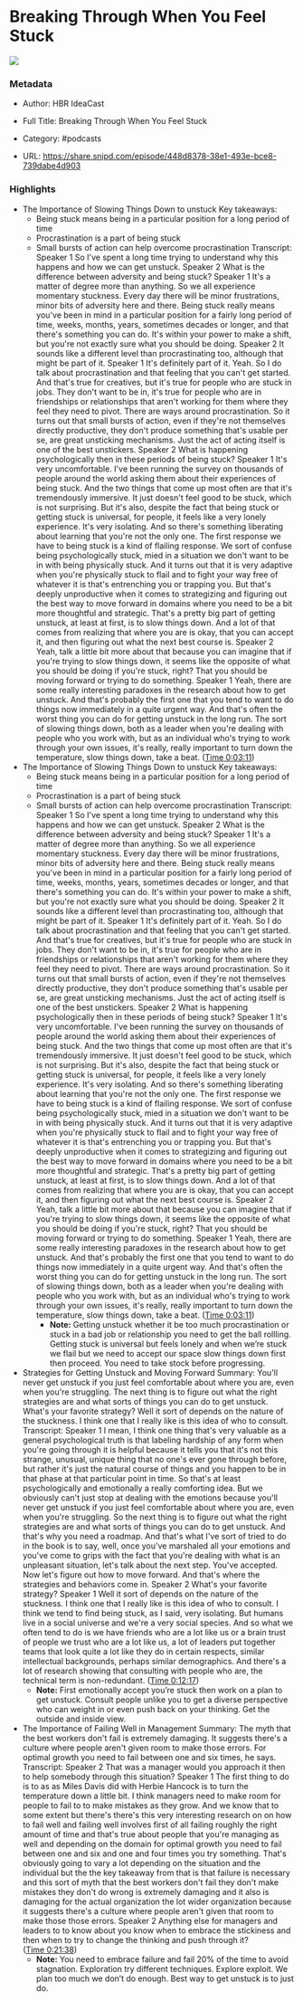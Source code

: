 # Breaking Through When You Feel Stuck

![](https://wsrv.nl/?url=https%3A%2F%2Fhbr.org%2Fresources%2Fimages%2Fpodcasts%2F1400-hbr-ideacast-lg-3.jpg&w=100&h=100)

### Metadata

- Author: HBR IdeaCast
- Full Title: Breaking Through When You Feel Stuck
- Category: #podcasts



- URL: https://share.snipd.com/episode/448d8378-38e1-493e-bce8-739dabe4d903

### Highlights

- The Importance of Slowing Things Down to unstuck 
  Key takeaways:
  - Being stuck means being in a particular position for a long period of time
  - Procrastination is a part of being stuck
  - Small bursts of action can help overcome procrastination
  Transcript:
  Speaker 1
  So I've spent a long time trying to understand why this happens and how we can get unstuck.
  Speaker 2
  What is the difference between adversity and being stuck?
  Speaker 1
  It's a matter of degree more than anything. So we all experience momentary stuckness. Every day there will be minor frustrations, minor bits of adversity here and there. Being stuck really means you've been in mind in a particular position for a fairly long period of time, weeks, months, years, sometimes decades or longer, and that there's something you can do. It's within your power to make a shift, but you're not exactly sure what you should be doing.
  Speaker 2
  It sounds like a different level than procrastinating too, although that might be part of it.
  Speaker 1
  It's definitely part of it. Yeah. So I do talk about procrastination and that feeling that you can't get started. And that's true for creatives, but it's true for people who are stuck in jobs. They don't want to be in, it's true for people who are in friendships or relationships that aren't working for them where they feel they need to pivot. There are ways around procrastination. So it turns out that small bursts of action, even if they're not themselves directly productive, they don't produce something that's usable per se, are great unsticking mechanisms. Just the act of acting itself is one of the best unstickers.
  Speaker 2
  What is happening psychologically then in these periods of being stuck?
  Speaker 1
  It's very uncomfortable. I've been running the survey on thousands of people around the world asking them about their experiences of being stuck. And the two things that come up most often are that it's tremendously immersive. It just doesn't feel good to be stuck, which is not surprising. But it's also, despite the fact that being stuck or getting stuck is universal, for people, it feels like a very lonely experience. It's very isolating. And so there's something liberating about learning that you're not the only one. The first response we have to being stuck is a kind of flailing response. We sort of confuse being psychologically stuck, mied in a situation we don't want to be in with being physically stuck. And it turns out that it is very adaptive when you're physically stuck to flail and to fight your way free of whatever it is that's entrenching you or trapping you. But that's deeply unproductive when it comes to strategizing and figuring out the best way to move forward in domains where you need to be a bit more thoughtful and strategic. That's a pretty big part of getting unstuck, at least at first, is to slow things down. And a lot of that comes from realizing that where you are is okay, that you can accept it, and then figuring out what the next best course is.
  Speaker 2
  Yeah, talk a little bit more about that because you can imagine that if you're trying to slow things down, it seems like the opposite of what you should be doing if you're stuck, right? That you should be moving forward or trying to do something.
  Speaker 1
  Yeah, there are some really interesting paradoxes in the research about how to get unstuck. And that's probably the first one that you tend to want to do things now immediately in a quite urgent way. And that's often the worst thing you can do for getting unstuck in the long run. The sort of slowing things down, both as a leader when you're dealing with people who you work with, but as an individual who's trying to work through your own issues, it's really, really important to turn down the temperature, slow things down, take a beat. ([Time 0:03:11](https://share.snipd.com/snip/7efdfcf2-fc23-45fd-9680-509d6632c2f9))
- The Importance of Slowing Things Down to unstuck 
  Key takeaways:
  - Being stuck means being in a particular position for a long period of time
  - Procrastination is a part of being stuck
  - Small bursts of action can help overcome procrastination
  Transcript:
  Speaker 1
  So I've spent a long time trying to understand why this happens and how we can get unstuck.
  Speaker 2
  What is the difference between adversity and being stuck?
  Speaker 1
  It's a matter of degree more than anything. So we all experience momentary stuckness. Every day there will be minor frustrations, minor bits of adversity here and there. Being stuck really means you've been in mind in a particular position for a fairly long period of time, weeks, months, years, sometimes decades or longer, and that there's something you can do. It's within your power to make a shift, but you're not exactly sure what you should be doing.
  Speaker 2
  It sounds like a different level than procrastinating too, although that might be part of it.
  Speaker 1
  It's definitely part of it. Yeah. So I do talk about procrastination and that feeling that you can't get started. And that's true for creatives, but it's true for people who are stuck in jobs. They don't want to be in, it's true for people who are in friendships or relationships that aren't working for them where they feel they need to pivot. There are ways around procrastination. So it turns out that small bursts of action, even if they're not themselves directly productive, they don't produce something that's usable per se, are great unsticking mechanisms. Just the act of acting itself is one of the best unstickers.
  Speaker 2
  What is happening psychologically then in these periods of being stuck?
  Speaker 1
  It's very uncomfortable. I've been running the survey on thousands of people around the world asking them about their experiences of being stuck. And the two things that come up most often are that it's tremendously immersive. It just doesn't feel good to be stuck, which is not surprising. But it's also, despite the fact that being stuck or getting stuck is universal, for people, it feels like a very lonely experience. It's very isolating. And so there's something liberating about learning that you're not the only one. The first response we have to being stuck is a kind of flailing response. We sort of confuse being psychologically stuck, mied in a situation we don't want to be in with being physically stuck. And it turns out that it is very adaptive when you're physically stuck to flail and to fight your way free of whatever it is that's entrenching you or trapping you. But that's deeply unproductive when it comes to strategizing and figuring out the best way to move forward in domains where you need to be a bit more thoughtful and strategic. That's a pretty big part of getting unstuck, at least at first, is to slow things down. And a lot of that comes from realizing that where you are is okay, that you can accept it, and then figuring out what the next best course is.
  Speaker 2
  Yeah, talk a little bit more about that because you can imagine that if you're trying to slow things down, it seems like the opposite of what you should be doing if you're stuck, right? That you should be moving forward or trying to do something.
  Speaker 1
  Yeah, there are some really interesting paradoxes in the research about how to get unstuck. And that's probably the first one that you tend to want to do things now immediately in a quite urgent way. And that's often the worst thing you can do for getting unstuck in the long run. The sort of slowing things down, both as a leader when you're dealing with people who you work with, but as an individual who's trying to work through your own issues, it's really, really important to turn down the temperature, slow things down, take a beat. ([Time 0:03:11](https://share.snipd.com/snip/33a9b2cf-e84a-4b1d-879b-cc80d3633cf4))
    - **Note:** Getting unstuck whether it be too much procrastination or stuck in a bad job or relationship you need to get the ball rollling. Getting stuck is universal but feels lonely and when we’re stuck we flail but we need to accept our space slow things down first then proceed. You need to take stock before progressing.
- Strategies for Getting Unstuck and Moving Forward
  Summary:
  You'll never get unstuck if you just feel comfortable about where you are, even when you're struggling. The next thing is to figure out what the right strategies are and what sorts of things you can do to get unstuck. What's your favorite strategy? Well it sort of depends on the nature of the stuckness. I think one that I really like is this idea of who to consult.
  Transcript:
  Speaker 1
  I mean, I think one thing that's very valuable as a general psychological truth is that labeling hardship of any form when you're going through it is helpful because it tells you that it's not this strange, unusual, unique thing that no one's ever gone through before, but rather it's just the natural course of things and you happen to be in that phase at that particular point in time. So that's at least psychologically and emotionally a really comforting idea. But we obviously can't just stop at dealing with the emotions because you'll never get unstuck if you just feel comfortable about where you are, even when you're struggling. So the next thing is to figure out what the right strategies are and what sorts of things you can do to get unstuck. And that's why you need a roadmap. And that's what I've sort of tried to do in the book is to say, well, once you've marshaled all your emotions and you've come to grips with the fact that you're dealing with what is an unpleasant situation, let's talk about the next step. You've accepted. Now let's figure out how to move forward. And that's where the strategies and behaviors come in.
  Speaker 2
  What's your favorite strategy?
  Speaker 1
  Well it sort of depends on the nature of the stuckness. I think one that I really like is this idea of who to consult. I think we tend to find being stuck, as I said, very isolating. But humans live in a social universe and we're a very social species. And so what we often tend to do is we have friends who are a lot like us or a brain trust of people we trust who are a lot like us, a lot of leaders put together teams that look quite a lot like they do in certain respects, similar intellectual backgrounds, perhaps similar demographics. And there's a lot of research showing that consulting with people who are, the technical term is non-redundant. ([Time 0:12:17](https://share.snipd.com/snip/2b0e00a4-a4a3-419f-a71b-7f2e6a440f60))
    - **Note:** First emotionally accept you’re stuck then work on a plan to get unstuck. Consult people unlike you to get a diverse perspective who can weight in or even push back on your thinking. Get the outside and inside view.
- The Importance of Failing Well in Management
  Summary:
  The myth that the best workers don't fail is extremely damaging. It suggests there's a culture where people aren't given room to make those errors. For optimal growth you need to fail between one and six times, he says.
  Transcript:
  Speaker 2
  That was a manager would you approach it then to help somebody through this situation?
  Speaker 1
  The first thing to do is to as as Miles Davis did with Herbie Hancock is to turn the temperature down a little bit. I think managers need to make room for people to fail to to make mistakes as they grow. And we know that to some extent but there's there's this very interesting research on on how to fail well and failing well involves first of all failing roughly the right amount of time and that's true about people that you're managing as well and depending on the domain for optimal growth you need to fail between one and six and one and four times you try something. That's obviously going to vary a lot depending on the situation and the individual but the the key takeaway from that is that failure is necessary and this sort of myth that the best workers don't fail they don't make mistakes they don't do wrong is extremely damaging and it also is damaging for the actual organization the lot wider organization because it suggests there's a culture where people aren't given that room to make those those errors.
  Speaker 2
  Anything else for managers and leaders to to know about you know when to embrace the stickiness and then when to try to change the thinking and push through it? ([Time 0:21:38](https://share.snipd.com/snip/3a64e613-f3a4-49ae-8a2a-1caece9aee82))
    - **Note:** You need to embrace failure and fail 20% of the time to avoid stagnation. Exploration try different techniques. Explore exploit. We plan too much we don’t do enough. Best way to get unstuck is to just do.
